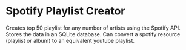 # Spotify Playlist Creator
Creates top 50 playlist for any number of artists using the Spotify API. Stores the data in an SQLite database. 
Can convert a spotify resource (playlist or album) to an equivalent youtube playlist.
